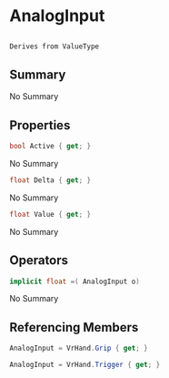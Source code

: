 # AnalogInput

## 
```c#
Derives from ValueType
```

## Summary

No Summary
## Properties

```c#
bool Active { get; } 
```
No Summary
```c#
float Delta { get; } 
```
No Summary
```c#
float Value { get; } 
```
No Summary
## Operators

```c#
implicit float =( AnalogInput o) 
```
No Summary
## Referencing Members

```c#
AnalogInput = VrHand.Grip { get; } 
```
```c#
AnalogInput = VrHand.Trigger { get; } 
```
